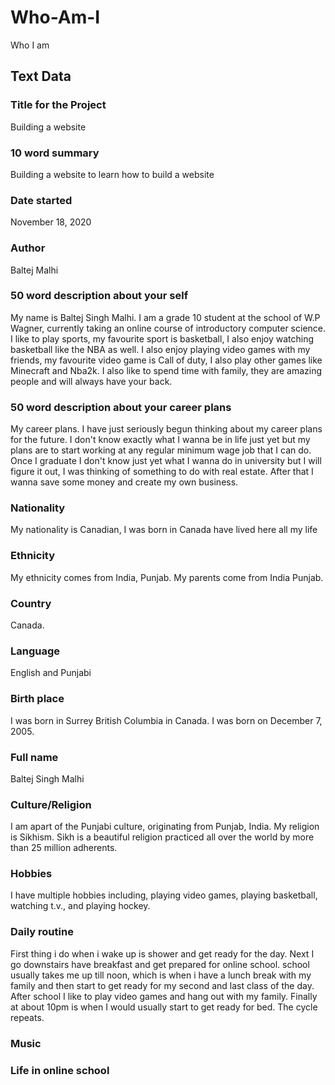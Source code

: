 # Who-Am-I
Who I am

## Text Data

### Title for the Project
Building a website

### 10 word summary
Building a website  to learn how to build a website

### Date started
November 18, 2020

### Author
Baltej Malhi

### 50 word description about your self
My name is Baltej Singh Malhi. I am a grade 10 student at the school of W.P Wagner, currently taking an online course of introductory computer science. I like to play sports, my favourite sport is basketball, I also enjoy watching basketball like the NBA as well. I also enjoy playing video games with my friends, my favourite video game is Call of duty, I also play other games like Minecraft and Nba2k. I also like to spend time with family, they are amazing people and will always have your back.

### 50 word description about your career plans
My career plans. I have just seriously begun thinking about my career plans for the future. I don't know exactly what I wanna be in life just yet but my plans are to start working at any regular minimum wage job that I can do. Once I graduate I don't know just yet what I wanna do in university but I will figure it out, I was thinking of something to do with real estate. After that I wanna save some money and create my own business.

### Nationality
My nationality is Canadian, I was born in Canada have lived here all my life

### Ethnicity
My ethnicity comes from India, Punjab. My parents come from India Punjab.

### Country
Canada.

### Language
English and Punjabi

### Birth place
I was born in Surrey British Columbia in Canada. I was born on December 7, 2005.

### Full name
Baltej Singh Malhi

### Culture/Religion
I am apart of the Punjabi culture, originating from Punjab, India. My religion is Sikhism. Sikh is a beautiful religion practiced all over the world by more than 25 million adherents.

### Hobbies
I have multiple hobbies including, playing video games, playing basketball, watching t.v., and playing hockey.

### Daily routine
First thing i do when i wake up is shower and get ready for the day. Next I go downstairs have breakfast and get prepared for online school. school usually takes me up till noon, which is when i have a lunch break with my family and then start to get ready for my second and last class of the day. After school I like to play video games and hang out with my family. Finally at about 10pm is when I would usually start to get ready for bed. The cycle repeats.

### Music

### Life in online school
